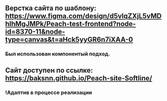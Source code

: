 ## Верстка сайта по шаблону: https://www.figma.com/design/d5vlqZXjL5vMDhIhMgJMPk/Peach-test-frontend?node-id=8370-11&node-type=canvas&t=aHck5yyGR6n7iXAA-0
### Был использован компонентый подход.
## Сайт доступен по ссылке: https://baksnn.github.io/Peach-site-Softline/
### !Адаптив в процессе реализации
